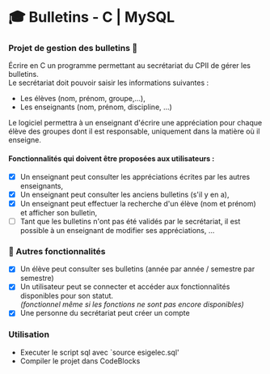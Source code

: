 # 🎓 Bulletins - C | MySQL

### Projet de gestion des bulletins 📜
Écrire en C un programme permettant au secrétariat du CPII de gérer les
bulletins.  
Le secrétariat doit pouvoir saisir les informations suivantes :
- Les élèves (nom, prénom, groupe,...),
- Les enseignants (nom, prénom, discipline, ...)  
 
Le logiciel permettra à un enseignant d'écrire une appréciation pour chaque
élève des groupes dont il est responsable, uniquement dans la matière où il
enseigne.   
#### Fonctionnalités qui doivent être proposées aux utilisateurs :
- [X] Un enseignant peut consulter les appréciations écrites par les autres enseignants,
- [X] Un enseignant peut consulter les anciens bulletins (s'il y en a),
- [X] Un enseignant peut effectuer la recherche d'un élève (nom et prénom)
et afficher son bulletin,
- [ ] Tant que les bulletins n'ont pas été validés par le secrétariat, il est
possible à un enseignant de modifier ses appréciations, ...

### 📝 Autres fonctionnalités 
- [X] Un élève peut consulter ses bulletins (année par année / semestre par semestre)
- [X] Un utilisateur peut se connecter et accéder aux fonctionnalités disponibles pour son statut.  
*(fonctionnel même si les fonctions ne sont pas encore disponibles)*
- [X] Une personne du secrétariat peut créer un compte  

### Utilisation  
 - Executer le script sql avec `source esigelec.sql'  
 - Compiler le projet dans CodeBlocks
